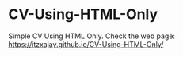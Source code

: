# CV-Using-HTML-Only
Simple CV Using HTML Only. Check the web page: 
https://itzxajay.github.io/CV-Using-HTML-Only/
